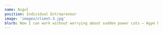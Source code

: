 ```yaml
---
name: Aigul
position: Individual Entrepreneur
image: 'images/client-3.jpg'
blurb: Now I can work without worrying about sudden power cuts — Agym keeps my business moving.
---
```

